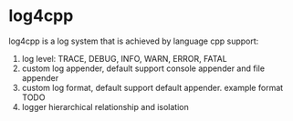 # log4cpp
log4cpp is a log system that is achieved by language cpp
support:
  1. log level: TRACE, DEBUG, INFO, WARN, ERROR, FATAL
  2. custom log appender, default support console appender and file appender
  3. custom log format, default support default appender. example format TODO
  4. logger hierarchical relationship and isolation
